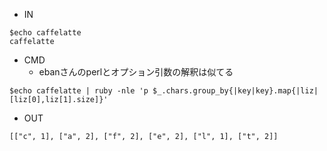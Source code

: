 - IN

```
$echo caffelatte
caffelatte
```

- CMD
  - ebanさんのperlとオプション引数の解釈は似てる
```
$echo caffelatte | ruby -nle 'p $_.chars.group_by{|key|key}.map{|liz|[liz[0],liz[1].size]}'
```

- OUT

```
[["c", 1], ["a", 2], ["f", 2], ["e", 2], ["l", 1], ["t", 2]]
```
